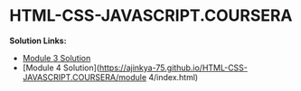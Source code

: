 # HTML-CSS-JAVASCRIPT.COURSERA
<b>Solution Links:</b> <br>
- [Module 3 Solution](http://faheemzunjani.github.io/Coursera-WebDev-JHU-Assignments/module-3-solution/index.html) <br>
- [Module 4 Solution](https://ajinkya-75.github.io/HTML-CSS-JAVASCRIPT.COURSERA/module 4/index.html) <br>
